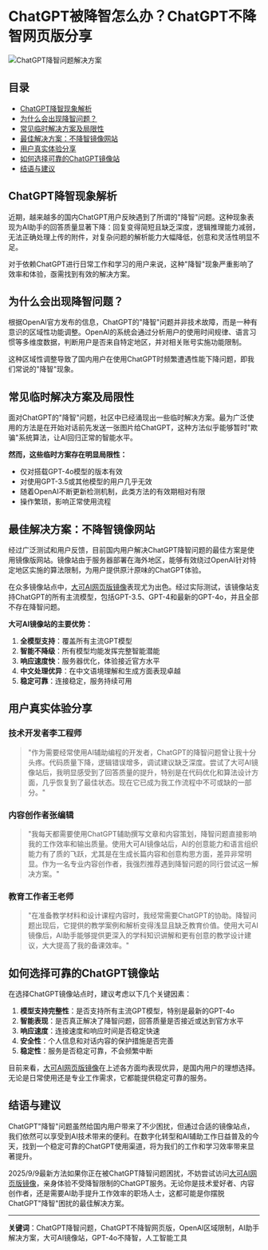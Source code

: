 # ChatGPT被降智怎么办？ChatGPT不降智网页版分享

![ChatGPT降智问题解决方案](https://github.com/user-attachments/assets/0491a1da-6671-4161-94d0-a7c0a84e4d3f)


## 目录

- [ChatGPT降智现象解析](#chatgpt降智现象解析)
- [为什么会出现降智问题？](#为什么会出现降智问题)
- [常见临时解决方案及局限性](#常见临时解决方案及局限性)
- [最佳解决方案：不降智镜像网站](#最佳解决方案不降智镜像网站)
- [用户真实体验分享](#用户真实体验分享)
- [如何选择可靠的ChatGPT镜像站](#如何选择可靠的chatgpt镜像站)
- [结语与建议](#结语与建议)

## ChatGPT降智现象解析

近期，越来越多的国内ChatGPT用户反映遇到了所谓的"降智"问题。这种现象表现为AI助手的回答质量显著下降：回复变得简短且缺乏深度，逻辑推理能力减弱，无法正确处理上传的附件，对复杂问题的解析能力大幅降低，创意和灵活性明显不足。

对于依赖ChatGPT进行日常工作和学习的用户来说，这种"降智"现象严重影响了效率和体验，亟需找到有效的解决方案。

## 为什么会出现降智问题？

根据OpenAI官方发布的信息，ChatGPT的"降智"问题并非技术故障，而是一种有意识的区域性功能调整。OpenAI的系统会通过分析用户的使用时间规律、语言习惯等多维度数据，判断用户是否来自特定地区，并对相关账号实施功能限制。

这种区域性调整导致了国内用户在使用ChatGPT时频繁遭遇性能下降问题，即我们常说的"降智"现象。

## 常见临时解决方案及局限性

面对ChatGPT的"降智"问题，社区中已经涌现出一些临时解决方案。最为广泛使用的方法是在开始对话前先发送一张图片给ChatGPT，这种方法似乎能够暂时"欺骗"系统算法，让AI回归正常的智能水平。

**然而，这些临时方案存在明显局限性：**

- 仅对搭载GPT-4o模型的版本有效
- 对使用GPT-3.5或其他模型的用户几乎无效
- 随着OpenAI不断更新检测机制，此类方法的有效期相对有限
- 操作繁琐，影响正常使用流程

## 最佳解决方案：不降智镜像网站

经过广泛测试和用户反馈，目前国内用户解决ChatGPT降智问题的最佳方案是使用镜像版网站。镜像站由于服务器部署在海外地区，能够有效绕过OpenAI针对特定地区实施的算法限制，为用户提供原汁原味的ChatGPT体验。

在众多镜像站点中，[大可AI网页版镜像](https://www.dk82.com/17.html)表现尤为出色。经过实际测试，该镜像站支持ChatGPT的所有主流模型，包括GPT-3.5、GPT-4和最新的GPT-4o，并且全部不存在降智问题。

**大可AI镜像站的主要优势：**

1. **全模型支持**：覆盖所有主流GPT模型
2. **智能不降级**：所有模型均能发挥完整智能潜能
3. **响应速度快**：服务器优化，体验接近官方水平
4. **中文处理优异**：在中文语境理解和生成方面表现卓越
5. **稳定可靠**：连接稳定，服务持续可用

## 用户真实体验分享

### 技术开发者李工程师

> "作为需要经常使用AI辅助编程的开发者，ChatGPT的降智问题曾让我十分头疼。代码质量下降，逻辑错误增多，调试建议缺乏深度。尝试了大可AI镜像站后，我明显感受到了回答质量的提升，特别是在代码优化和算法设计方面，几乎恢复到了最佳状态。现在它已成为我工作流程中不可或缺的一部分。"

### 内容创作者张编辑

> "我每天都需要使用ChatGPT辅助撰写文章和内容策划，降智问题直接影响我的工作效率和输出质量。使用大可AI镜像站后，AI的创意能力和语言组织能力有了质的飞跃，尤其是在生成长篇内容和创意构思方面，差异非常明显。作为一名专业内容创作者，我强烈推荐遇到降智问题的同行尝试这一解决方案。"

### 教育工作者王老师

> "在准备教学材料和设计课程内容时，我经常需要ChatGPT的协助。降智问题出现后，它提供的教学案例和解析变得浅显且缺乏教育价值。使用大可AI镜像后，AI助手能够提供更深入的学科知识讲解和更有创意的教学设计建议，大大提高了我的备课效率。"

## 如何选择可靠的ChatGPT镜像站

在选择ChatGPT镜像站点时，建议考虑以下几个关键因素：

1. **模型支持完整性**：是否支持所有主流GPT模型，特别是最新的GPT-4o
2. **智能表现**：是否真正解决了降智问题，回答质量是否接近或达到官方水平
3. **响应速度**：连接速度和响应时间是否稳定快速
4. **安全性**：个人信息和对话内容的保护措施是否完善
5. **稳定性**：服务是否稳定可靠，不会频繁中断

目前来看，[大可AI网页版镜像](https://www.dk82.com/17.html)在上述各方面均表现优异，是国内用户的理想选择。无论是日常使用还是专业工作需求，它都能提供稳定可靠的服务。

## 结语与建议

ChatGPT"降智"问题虽然给国内用户带来了不少困扰，但通过合适的镜像站点，我们依然可以享受到AI技术带来的便利。在数字化转型和AI辅助工作日益普及的今天，找到一个稳定可靠的ChatGPT使用渠道，将为我们的工作和学习效率带来显著提升。

2025/9/9最新方法如果你正在被ChatGPT降智问题困扰，不妨尝试访问[大可AI网页版镜像](https://www.dk82.com/17.html)，亲身体验不受降智限制的ChatGPT服务。无论你是技术爱好者、内容创作者，还是需要AI助手提升工作效率的职场人士，这都可能是你摆脱ChatGPT"降智"困扰的最佳解决方案。

---

**关键词**：ChatGPT降智问题，ChatGPT不降智网页版，OpenAI区域限制，AI助手解决方案，大可AI镜像站，GPT-4o不降智，人工智能工具
